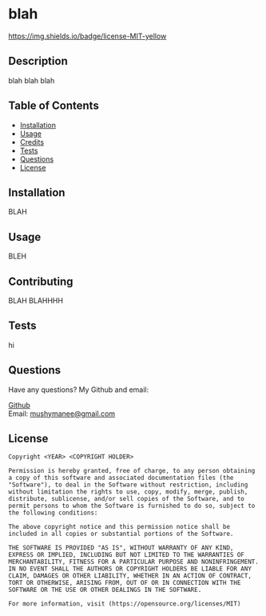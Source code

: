 # blah
  https://img.shields.io/badge/license-MIT-yellow
  ## Description 

  blah blah blah

  ## Table of Contents

  * [Installation](#installation)
  * [Usage](#usage)
  * [Credits](#contributing)
  * [Tests](#tests)
  * [Questions](#questions)
  * [License](#license)

  ## Installation

  BLAH

  ## Usage

  BLEH

  ## Contributing

  BLAH BLAHHHH

  ## Tests

  hi

  ## Questions

  Have any questions? My Github and email:

  [Github](https://github.com/mushymane)  
  Email: mushymanee@gmail.com

  ## License
    
    Copyright <YEAR> <COPYRIGHT HOLDER>

    Permission is hereby granted, free of charge, to any person obtaining a copy of this software and associated documentation files (the "Software"), to deal in the Software without restriction, including without limitation the rights to use, copy, modify, merge, publish, distribute, sublicense, and/or sell copies of the Software, and to permit persons to whom the Software is furnished to do so, subject to the following conditions:

    The above copyright notice and this permission notice shall be included in all copies or substantial portions of the Software.

    THE SOFTWARE IS PROVIDED "AS IS", WITHOUT WARRANTY OF ANY KIND, EXPRESS OR IMPLIED, INCLUDING BUT NOT LIMITED TO THE WARRANTIES OF MERCHANTABILITY, FITNESS FOR A PARTICULAR PURPOSE AND NONINFRINGEMENT. IN NO EVENT SHALL THE AUTHORS OR COPYRIGHT HOLDERS BE LIABLE FOR ANY CLAIM, DAMAGES OR OTHER LIABILITY, WHETHER IN AN ACTION OF CONTRACT, TORT OR OTHERWISE, ARISING FROM, OUT OF OR IN CONNECTION WITH THE SOFTWARE OR THE USE OR OTHER DEALINGS IN THE SOFTWARE.

    For more information, visit (https://opensource.org/licenses/MIT)
    
    

